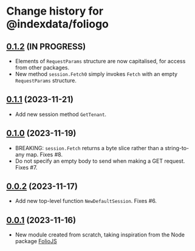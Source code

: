 # Change history for @indexdata/foliogo

## [0.1.2](https://github.com/indexdata/foliogo/tree/v0.1.2) (IN PROGRESS)

* Elements of `RequestParams` structure are now capitalised, for access from other packages.
* New method `session.Fetch0` simply invokes `Fetch` with an empty `RequestParams` structure.

## [0.1.1](https://github.com/indexdata/foliogo/tree/v0.1.1) (2023-11-21)

* Add new session method `GetTenant`.

## [0.1.0](https://github.com/indexdata/foliogo/tree/v0.1.0) (2023-11-19)

* BREAKING: `session.Fetch` returns a byte slice rather than a string-to-any map. Fixes #8.
* Do not specify an empty body to send when making a GET request. Fixes #7.

## [0.0.2](https://github.com/indexdata/foliogo/tree/v0.0.2) (2023-11-17)

* Add new top-level function `NewDefaultSession`. Fixes #6.

## [0.0.1](https://github.com/indexdata/foliogo/tree/v0.0.1) (2023-11-16)

* New module created from scratch, taking inspiration from the Node package [FolioJS](https://github.com/indexdata/foliojs)

